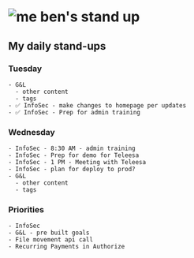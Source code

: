 # ![me](https://avatars2.githubusercontent.com/u/5232044?s=50&v=4) ben's stand up

## My daily stand-ups
      
### Tuesday
    - G&L
      - other content
      - tags
    - ✅ InfoSec - make changes to homepage per updates
    - ✅ InfoSec - Prep for admin training

### Wednesday

    - InfoSec - 8:30 AM - admin training
    - InfoSec - Prep for demo for Teleesa
    - InfoSec - 1 PM - Meeting with Teleesa
    - InfoSec - plan for deploy to prod?
    - G&L
      - other content
      - tags
    
### Priorities 
   
    - InfoSec
    - G&L - pre built goals
    - File movement api call
    - Recurring Payments in Authorize
